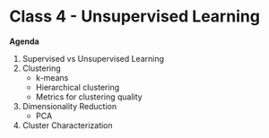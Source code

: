# Class 4 - Unsupervised Learning

**Agenda**
1. Supervised vs Unsupervised Learning
2. Clustering
    - k-means
    - Hierarchical clustering
    - Metrics for clustering quality
3. Dimensionality Reduction
    - PCA
4. Cluster Characterization